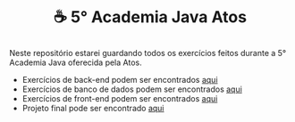 # <p align="center">☕ 5° Academia Java Atos</p>
Neste repositório estarei guardando todos os exercícios feitos durante a 5° Academia Java oferecida pela Atos.

<ul>
  <li>Exercícios de back-end podem ser encontrados <a href="https://github.com/fabianojunior139/Academia-Java-Atos/tree/main/Back-end">aqui</a></li>
  <li>Exercícios de banco de dados podem ser encontrados <a href="https://github.com/fabianojunior139/Academia-Java-Atos/tree/main/Banco%20de%20Dados">aqui</a></li>
  <li>Exercícios de front-end podem ser encontrados <a href="https://github.com/fabianojunior139/Academia-Java-Atos/tree/main/Front-end">aqui</a></li>
  <li>Projeto final pode ser encontrado <a href="https://github.com/fabianojunior139/de-castro">aqui</a></li>
</ul>
